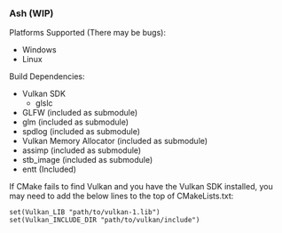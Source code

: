 ### Ash (WIP)

Platforms Supported (There may be bugs):
- Windows
- Linux

Build Dependencies:
- Vulkan SDK
    - glslc
- GLFW (included as submodule)
- glm (included as submodule)
- spdlog (included as submodule)
- Vulkan Memory Allocator (included as submodule)
- assimp (included as submodule)
- stb_image (included as submodule)
- entt (Included)

If CMake fails to find Vulkan and you have the Vulkan SDK installed, you may need to add the below lines to the top of CMakeLists.txt:
```
set(Vulkan_LIB "path/to/vulkan-1.lib")
set(Vulkan_INCLUDE_DIR "path/to/vulkan/include")
```
